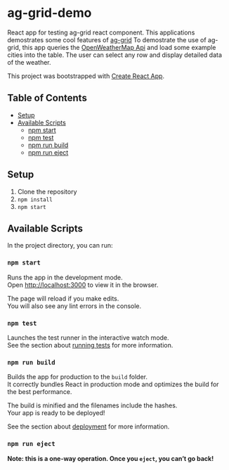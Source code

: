 # ag-grid-demo
React app for testing ag-grid react component.
This applications demostrates some cool features of [ag-grid](https://www.ag-grid.com/)
To demostrate the use of ag-grid, this app queries the [OpenWeatherMap Api](https://openweathermap.org/)
and load some example cities into the table.
The user can select any row and display detailed data of the weather.

This project was bootstrapped with [Create React App](https://github.com/facebookincubator/create-react-app).

## Table of Contents
- [Setup](#setup)
- [Available Scripts](#available-scripts)
  - [npm start](#npm-start)
  - [npm test](#npm-test)
  - [npm run build](#npm-run-build)
  - [npm run eject](#npm-run-eject)

## Setup
1. Clone the repository
2. `npm install`
3. `npm start`

## Available Scripts

In the project directory, you can run:

### `npm start`

Runs the app in the development mode.<br>
Open [http://localhost:3000](http://localhost:3000) to view it in the browser.

The page will reload if you make edits.<br>
You will also see any lint errors in the console.

### `npm test`

Launches the test runner in the interactive watch mode.<br>
See the section about [running tests](#running-tests) for more information.

### `npm run build`

Builds the app for production to the `build` folder.<br>
It correctly bundles React in production mode and optimizes the build for the best performance.

The build is minified and the filenames include the hashes.<br>
Your app is ready to be deployed!

See the section about [deployment](#deployment) for more information.

### `npm run eject`

**Note: this is a one-way operation. Once you `eject`, you can’t go back!**
